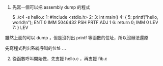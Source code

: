 
1. 先寫一個可以把 assembly dump 的程式

    $ ./c4 -s hello.c
    1: #include <stdio.h>
    2:
    3: int main()
    4: {
    5:   printf("hello, world\n");
        ENT  0
        IMM  5046432
        PSH
        PRTF
        ADJ  1
    6:   return 0;
        IMM  0
        LEV
    7: }
        LEV

雖然上面的可以 dump ，但是沒列出 printf 等函數的位址，所以沒辦法還原

先寫程式列出系統呼叫的位址 ...

2. 從函數呼叫開始做，先支援 hello.c ，再支援 fib.c